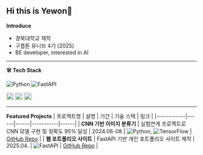 ## Hi this is Yewon👋

**Introduce**
- 경북대학교 재학
- 구름톤 유니브 4기 (2025)
- BE developer, interested in AI


---


**🛠 Tech Stack**
<!-- 메인 기술 -->
![Python](https://img.shields.io/badge/Python-3776AB?logo=python&logoColor=white)
![FastAPI](https://img.shields.io/badge/FastAPI-009688?logo=fastapi&logoColor=white)

<!-- 서브 기술 (작게) -->
<p>
  <sub>
    <img src="https://img.shields.io/badge/C-00599C?logo=c&logoColor=white" height="20"/>
    <img src="https://img.shields.io/badge/Git-F05032?logo=git&logoColor=white" height="20"/>
    <img src="https://img.shields.io/badge/TensorFlow-FF6F00?logo=tensorflow&logoColor=white" height="20"/>
  </sub>
</p>

---

**Featured Projects**
| 프로젝트명 | 설명 | 기간 | 기술 스택 | 링크 |
|------------|------|------|-----------|------|
| **CNN 기반 이미지 분류기** | 실험연계 프로젝트로 CNN 모델 구현 및 정확도 95% 달성 | 2024.06-08 | ![Python](https://img.shields.io/badge/Python-3776AB?logo=python&logoColor=white), ![TensorFlow](https://img.shields.io/badge/TensorFlow-FF6F00?logo=tensorflow&logoColor=white) | [GitHub Repo](https://github.com/Yeone-in/HighSchool.git) |
| **웹 포트폴리오 사이트** | FastAPI 기반 개인 포트폴리오 사이트 제작 | 2025.04. | ![FastAPI](https://img.shields.io/badge/FastAPI-009688?logo=fastapi&logoColor=white) | [GitHub Repo](https://github.com/opericous/FlaskWebProject1.git) |





<!-- [없어서 생략한 것들
## Achievements & Activities

<h1 align="center">Hi 👋, I'm YEWON</h1>
<h3 align="center">BE 개발자 | 관심 분야:AI</h3>

** 업데이트:** 2025.08.14  ]

**Yeone-in/Yeone-in** is a ✨ _special_ ✨ repository because its `README.md` (this file) appears on your GitHub profile.

Here are some ideas to get you started:

- 🔭 I’m currently working on ...
- 🌱 I’m currently learning ...
- 👯 I’m looking to collaborate on ...
- 🤔 I’m looking for help with ...
- 💬 Ask me about ...
- 📫 How to reach me: ...
- 😄 Pronouns: ...
- ⚡ Fun fact: ...
-->
